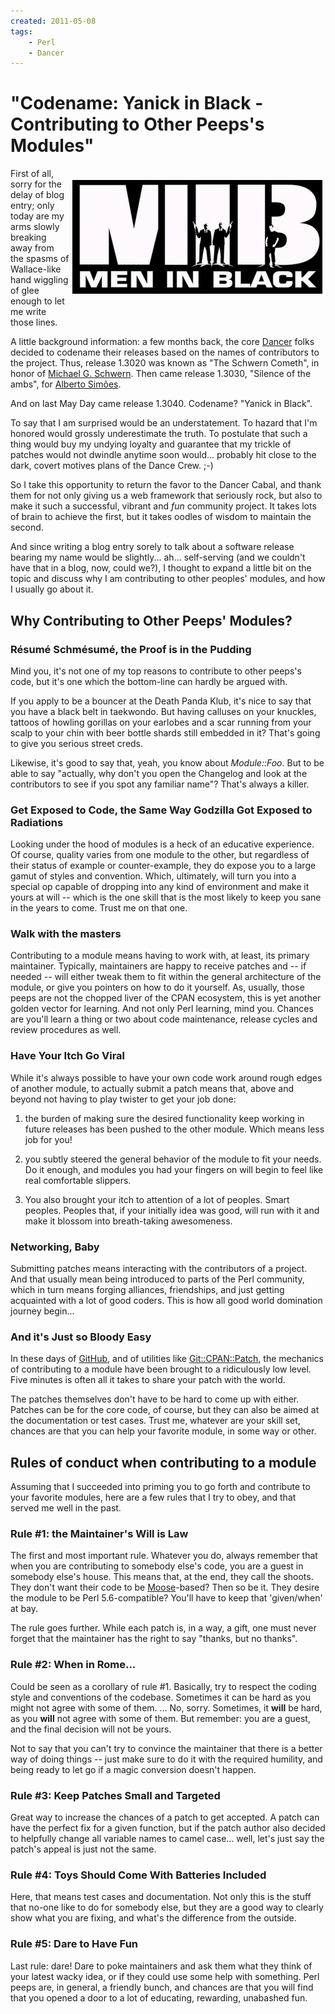 ```yaml
---
created: 2011-05-08
tags:
    - Perl
    - Dancer
---
```


# "Codename: Yanick in Black - Contributing to Other Peeps's Modules"

<div style="float: right; padding: 5px;">

![Men in Black](./files/yanick_in_black.png)

</div>

First of all, sorry for the delay of blog entry; only today
are my arms slowly breaking away from the spasms of Wallace-like
hand wiggling of glee enough to let me write those lines.

A little background information: a few months back, the
core [Dancer][1] folks decided to codename their releases
based on the names of contributors to the project. Thus,
release 1.3020 was known as "The Schwern Cometh", in honor of 
[Michael G. Schwern][2]. Then came release 1.3030, "Silence
of the ambs", for [Alberto Simões][3].

And on last May Day came release 1.3040. Codename? "Yanick in Black".

To say that I am surprised would be an understatement. To hazard that
I'm honored would grossly underestimate the truth. To postulate that 
such a thing would buy my undying loyalty and guarantee that my
trickle of patches would not dwindle anytime soon would... probably 
hit close to the dark, covert motives plans of the Dance Crew. ;-)

So I take this opportunity to return the favor to the Dancer Cabal,
and thank them for not only giving us a web framework that seriously
rock, but also to make it such a successful, vibrant and *fun* community 
project. It takes lots of brain to achieve the first, but it takes
oodles of wisdom to maintain the second. 

And since writing a blog entry sorely to talk about a software
release bearing my name would be slightly... ah... 
self-serving (and we couldn't have that in a blog, now, could we?), 
I thought to expand a little bit on the topic and 
discuss why I am contributing to other peoples' modules, and
how I usually go about it.

## Why Contributing to Other Peeps' Modules?

### Résumé Schmésumé, the Proof is in the Pudding

Mind you, it's not one of my top reasons to contribute 
to other peeps's code, but it's one which the bottom-line
can hardly be argued with. 

If you apply to be a bouncer at the Death Panda Klub, it's nice
to say that you have a black belt in taekwondo. But having 
calluses on your knuckles, tattoos of howling gorillas on your earlobes
and a scar running from your scalp 
to your chin with beer bottle shards still embedded in it? That's going 
to give you serious street creds. 

Likewise, it's good to say that, yeah, you know about *Module::Foo*. But to be able to say "actually, why
don't you open the Changelog and look at the contributors to see if 
you spot any familiar name"? That's always a killer. 

### Get Exposed to Code, the Same Way Godzilla Got Exposed to Radiations 

Looking under the hood of modules is a heck of an educative experience.
Of course, quality varies from one module to the other, but regardless
of their status of example or counter-example, they do expose you to
a large gamut of styles and convention. Which, ultimately, will turn you
into a special op capable of dropping into any kind of environment and
make it yours at will -- which is  the one skill that is the most
likely to keep you sane in the years to come. Trust me on that one.

### Walk with the masters

Contributing to a module means having to work with, at least,
its primary maintainer. Typically, maintainers are happy to receive
patches and -- if needed -- will either tweak them to fit within the general
architecture of the module, or give you pointers on how to do it yourself.
As, usually, those peeps are not the chopped liver of the CPAN
ecosystem, this is yet another golden vector for learning. And not only Perl
learning, mind you. Chances are you'll learn a thing or two about code
maintenance, release cycles and review procedures as well.

###  Have Your Itch Go Viral

While it's always possible to have your own code work around
rough edges of another module, to actually submit a patch 
means that, above and beyond not having to play twister to get your job
done:

1. the burden of making sure the desired functionality keep working in future 
releases has been pushed to the other module. Which means less job for you!

2. you subtly steered the general behavior of the module to fit your needs. 
Do it enough, and modules you had your fingers on will begin to feel like
real comfortable slippers. 

3. You also brought your itch to attention of a lot of peoples. Smart peoples.
Peoples that, if your initially idea was good, will run with it and make it
blossom into breath-taking awesomeness.

### Networking, Baby

Submitting patches means interacting with the contributors of a project.
And that usually mean being introduced to parts of the Perl community,
which in turn means forging alliances, friendships, and just getting acquainted
with a lot of good coders. This is how all good world domination journey
begin...

### And it's Just so Bloody Easy

In these days of [GitHub][4], and of utilities like
[Git::CPAN::Patch](cpan), the mechanics of 
contributing to a module have been brought to a ridiculously low
level. Five minutes is often all it takes to share your patch
with the world. 

The patches themselves don't have to be hard to come up with either.
Patches can be for the core code, of course, but they can also be
aimed at the documentation or test cases. Trust me, whatever are your
skill set, chances are that you can help your favorite module, in 
some way or other.

## Rules of conduct when contributing to a module

Assuming that I succeeded into priming you to
go forth and contribute to your favorite modules,
here are a few rules that I try to obey, and that
served me well in the past.

### Rule #1: the Maintainer's Will is Law

The first and most important rule. Whatever you do,
always remember that when you are contributing to somebody else's
code, you are a guest in somebody else's house. This
means that, at the end, they call the shoots.  They don't want 
their code to be [Moose](cpan)-based? Then so be it. They desire
the module to be Perl 5.6-compatible? You'll have to keep that 'given/when' 
at bay.

The rule goes further. While each patch is, in a way, a gift, one must
never forget that the maintainer has the right to say 
"thanks, but no thanks".

### Rule #2: When in Rome...

Could be seen as a corollary of rule #1. Basically, try to respect
the coding style and conventions of the codebase.  Sometimes it can 
be hard as you might not agree with some of them. ... No, sorry. 
Sometimes, it **will** be hard, as you **will** not agree with some of them. 
But remember: you are a guest, and the final decision will not be yours. 

Not to say that you can't try to convince the maintainer that there is 
a better way of doing things -- just make sure to do it with the required
humility, and being ready to let go if a magic conversion doesn't happen.

### Rule #3: Keep Patches Small and Targeted

Great way to increase the chances of a patch to get accepted. A patch can have
the perfect fix for a given function, but if the patch author also decided to
helpfully change all variable names to camel case... well, let's just say the
patch's appeal is just not the same.

### Rule #4: Toys Should Come With Batteries Included

Here, that means test cases and documentation. Not only this is
the stuff that no-one like to do for somebody else, but they are 
a good way to clearly show what you are fixing, and what's the difference
from the outside.

### Rule #5: Dare to Have Fun

Last rule: dare! Dare to poke maintainers and ask them what they think of 
your latest wacky idea, or if they could use some help with something. Perl
peeps are, in general, a friendly bunch, and chances are that you will find
that you opened a door to a lot of educating, rewarding, unabashed fun. 



[1]: http://perldancer.org
[2]: http://search.cpan.org/~mschwern/
[3]: http://search.cpan.org/~ambs/
[4]: http://github.com
